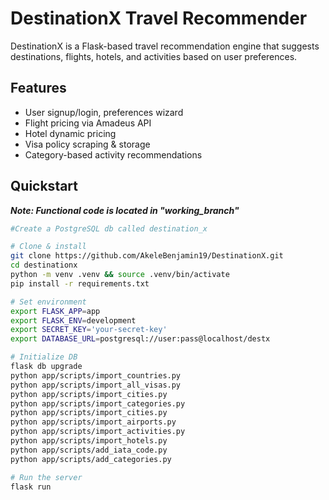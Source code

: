 # DestinationX Travel Recommender

DestinationX is a Flask-based travel recommendation engine that
suggests destinations, flights, hotels, and activities based on user
preferences.

## Features
- User signup/login, preferences wizard
- Flight pricing via Amadeus API
- Hotel dynamic pricing 
- Visa policy scraping & storage
- Category-based activity recommendations

## Quickstart
***Note: Functional code is located in "working_branch"***
```bash
#Create a PostgreSQL db called destination_x

# Clone & install
git clone https://github.com/AkeleBenjamin19/DestinationX.git
cd destinationx
python -m venv .venv && source .venv/bin/activate
pip install -r requirements.txt

# Set environment
export FLASK_APP=app
export FLASK_ENV=development
export SECRET_KEY='your-secret-key'
export DATABASE_URL=postgresql://user:pass@localhost/destx

# Initialize DB
flask db upgrade
python app/scripts/import_countries.py
python app/scripts/import_all_visas.py
python app/scripts/import_cities.py
python app/scripts/import_categories.py
python app/scripts/import_cities.py
python app/scripts/import_airports.py
python app/scripts/import_activities.py
python app/scripts/import_hotels.py
python app/scripts/add_iata_code.py
python app/scripts/add_categories.py

# Run the server
flask run

